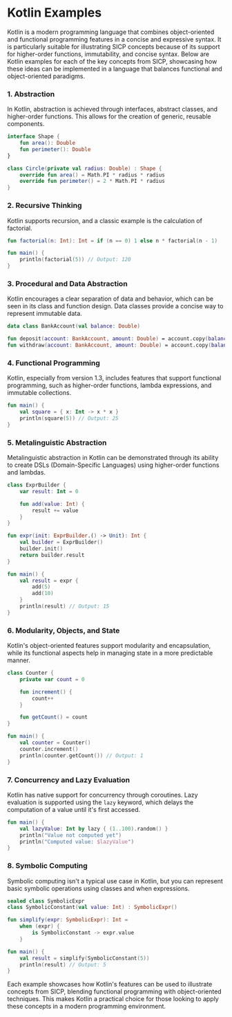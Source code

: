 # Kotlin Examples

Kotlin is a modern programming language that combines object-oriented and functional programming features in a concise and expressive syntax. It is particularly suitable for illustrating SICP concepts because of its support for higher-order functions, immutability, and concise syntax. Below are Kotlin examples for each of the key concepts from SICP, showcasing how these ideas can be implemented in a language that balances functional and object-oriented paradigms.

### 1. Abstraction

In Kotlin, abstraction is achieved through interfaces, abstract classes, and higher-order functions. This allows for the creation of generic, reusable components.

```kotlin
interface Shape {
    fun area(): Double
    fun perimeter(): Double
}

class Circle(private val radius: Double) : Shape {
    override fun area() = Math.PI * radius * radius
    override fun perimeter() = 2 * Math.PI * radius
}
```

### 2. Recursive Thinking

Kotlin supports recursion, and a classic example is the calculation of factorial.

```kotlin
fun factorial(n: Int): Int = if (n == 0) 1 else n * factorial(n - 1)

fun main() {
    println(factorial(5)) // Output: 120
}
```

### 3. Procedural and Data Abstraction

Kotlin encourages a clear separation of data and behavior, which can be seen in its class and function design. Data classes provide a concise way to represent immutable data.

```kotlin
data class BankAccount(val balance: Double)

fun deposit(account: BankAccount, amount: Double) = account.copy(balance = account.balance + amount)
fun withdraw(account: BankAccount, amount: Double) = account.copy(balance = account.balance - amount)
```

### 4. Functional Programming

Kotlin, especially from version 1.3, includes features that support functional programming, such as higher-order functions, lambda expressions, and immutable collections.

```kotlin
fun main() {
    val square = { x: Int -> x * x }
    println(square(5)) // Output: 25
}
```

### 5. Metalinguistic Abstraction

Metalinguistic abstraction in Kotlin can be demonstrated through its ability to create DSLs (Domain-Specific Languages) using higher-order functions and lambdas.

```kotlin
class ExprBuilder {
    var result: Int = 0

    fun add(value: Int) {
        result += value
    }
}

fun expr(init: ExprBuilder.() -> Unit): Int {
    val builder = ExprBuilder()
    builder.init()
    return builder.result
}

fun main() {
    val result = expr {
        add(5)
        add(10)
    }
    println(result) // Output: 15
}
```

### 6. Modularity, Objects, and State

Kotlin's object-oriented features support modularity and encapsulation, while its functional aspects help in managing state in a more predictable manner.

```kotlin
class Counter {
    private var count = 0

    fun increment() {
        count++
    }

    fun getCount() = count
}

fun main() {
    val counter = Counter()
    counter.increment()
    println(counter.getCount()) // Output: 1
}
```

### 7. Concurrency and Lazy Evaluation

Kotlin has native support for concurrency through coroutines. Lazy evaluation is supported using the `lazy` keyword, which delays the computation of a value until it's first accessed.

```kotlin
fun main() {
    val lazyValue: Int by lazy { (1..100).random() }
    println("Value not computed yet")
    println("Computed value: $lazyValue")
}
```

### 8. Symbolic Computing

Symbolic computing isn't a typical use case in Kotlin, but you can represent basic symbolic operations using classes and when expressions.

```kotlin
sealed class SymbolicExpr
class SymbolicConstant(val value: Int) : SymbolicExpr()

fun simplify(expr: SymbolicExpr): Int =
    when (expr) {
        is SymbolicConstant -> expr.value
    }

fun main() {
    val result = simplify(SymbolicConstant(5))
    println(result) // Output: 5
}
```

Each example showcases how Kotlin's features can be used to illustrate concepts from SICP, blending functional programming with object-oriented techniques. This makes Kotlin a practical choice for those looking to apply these concepts in a modern programming environment.